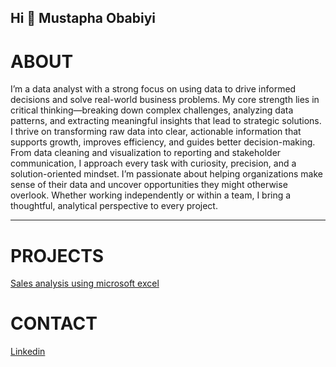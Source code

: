 ## Hi 👋 Mustapha Obabiyi

# ABOUT
I’m a data analyst with a strong focus on using data to drive informed decisions and solve real-world business problems. My core strength lies in critical thinking—breaking down complex challenges, analyzing data patterns, and extracting meaningful insights that lead to strategic solutions. I thrive on transforming raw data into clear, actionable information that supports growth, improves efficiency, and guides better decision-making. From data cleaning and visualization to reporting and stakeholder communication, I approach every task with curiosity, precision, and a solution-oriented mindset. I’m passionate about helping organizations make sense of their data and uncover opportunities they might otherwise overlook. Whether working independently or within a team, I bring a thoughtful, analytical perspective to every project.
___________________________________________________________________________________________________________________________________________________________________________________________________________________________

# PROJECTS
[Sales analysis using microsoft excel](https://github.com/Obabiyi/Project/blob/main/README.md)

# CONTACT
[Linkedin](https://www.linkedin.com/in/mustapha-obabiyi-799293b9/)

<!--
**Obabiyi/Obabiyi** is a ✨ _special_ ✨ repository because its `README.md` (this file) appears on your GitHub profile.

Here are some ideas to get you started:

- 🔭 I’m currently working on ...
- 🌱 I’m currently learning ...
- 👯 I’m looking to collaborate on ...
- 🤔 I’m looking for help with ...
- 💬 Ask me about ...
- 📫 How to reach me: ...
- 😄 Pronouns: ...
- ⚡ Fun fact: ...
-->
